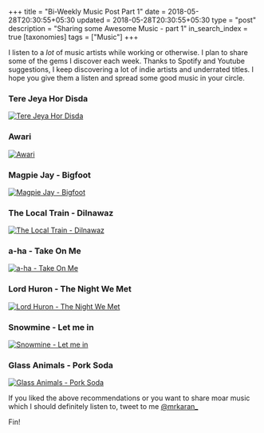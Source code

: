 +++
title = "Bi-Weekly Music Post Part 1"
date = 2018-05-28T20:30:55+05:30
updated = 2018-05-28T20:30:55+05:30
type = "post"
description = "Sharing some Awesome Music - part 1"
in_search_index = true
[taxonomies]
tags = ["Music"]
+++

I listen to a _lot_ of music artists while working or otherwise. I plan to share some of the gems I discover each week. Thanks to Spotify and Youtube suggestions, I keep discovering a lot of indie artists and underrated titles. I hope you give them a listen and spread some good music in your circle.

### Tere Jeya Hor Disda

[![Tere Jeya Hor Disda](https://img.youtube.com/vi/d_gZTh-HrZE/0.jpg)](https://www.youtube.com/watch?v=d_gZTh-HrZE)

### Awari

[![Awari](https://img.youtube.com/vi/dPAqQI_kOng/0.jpg)](https://www.youtube.com/watch?v=dPAqQI_kOng)

### Magpie Jay - Bigfoot

[![Magpie Jay - Bigfoot](https://img.youtube.com/vi/kXCPLYeDXSI/0.jpg)](https://www.youtube.com/watch?v=kXCPLYeDXSI)

### The Local Train - Dilnawaz

[![The Local Train - Dilnawaz](https://img.youtube.com/vi/-gKBXwXBUbk/0.jpg)](https://www.youtube.com/watch?v=-gKBXwXBUbk)

### a-ha - Take On Me

[![a-ha - Take On Me](https://img.youtube.com/vi/djV11Xbc914/0.jpg)](https://www.youtube.com/watch?v=djV11Xbc914)

### Lord Huron - The Night We Met

[![Lord Huron - The Night We Met](https://img.youtube.com/vi/KtlgYxa6BMU/0.jpg)](https://www.youtube.com/watch?v=KtlgYxa6BMU)

### Snowmine - Let me in

[![Snowmine - Let me in](https://img.youtube.com/vi/_y3GfgcgB_E/0.jpg)](https://www.youtube.com/watch?v=_y3GfgcgB_E)

### Glass Animals - Pork Soda

[![Glass Animals - Pork Soda](https://img.youtube.com/vi/78DVtcsT26k/0.jpg)](https://www.youtube.com/watch?v=78DVtcsT26k)

If you liked the above recommendations or you want to share moar music which I should definitely listen to, tweet to me [@mrkaran\_](https://twitter.com/mrkaran_)

Fin!
